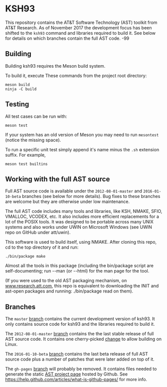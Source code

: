 # KSH93

This repository contains the AT&amp;T Software Technology (AST) toolkit
from AT&amp;T Research.  As of November 2017 the development focus has
been shifted to the `ksh93` command and libraries required to build
it. See below for details on which branches contain the full AST code.
-99

## Building

Building ksh93 requires the Meson build system.

To build it, execute These commands from the project root directory:

```
meson build
ninja -C build
```

## Testing

All test cases can be run with:

```
meson test
```

If your system has an old version of Meson you may need to run `mesontest`
(notice the missing space).

To run a specific unit test simply append it's name minus the `.sh` extension 
suffix. For example,

```
meson test builtins
```

## Working with the full AST source

Full AST source code is available under the `2012-08-01-master` and
`2016-01-10-beta` branches (see below for more details). Bug fixes to
these branches are welcome but they are otherwise under low maintenance.

The full AST code includes many tools and libraries, like KSH, NMAKE, SFIO,
VMALLOC, VCODEX, etc. It also includes more efficient replacements for a
lot of the POSIX tools.  It was designed to be portable across many UNIX
systems and also works under UWIN on Microsoft Windows (see UWIN repo on
GitHub under att/uwin).

This software is used to build itself, using NMAKE.
After cloning this repo, cd to the top directory of it and run:

```
./bin/package make
```

Almost all the tools in this package (including the bin/package script are
self-documenting; run <tool> --man (or --html) for the man page for the tool.

(If you were used to the old AST packaging mechanism, on www.research.att.com,
this repo is equivalent to downloading the INIT and ast-open packages and
running: ./bin/package read on them).

## Branches

The `master` [branch](https://github.com/att/ast/commits/master) contains the current development version of ksh93. It only contains source code for ksh93 and the libraries required to build it.

The `2012-08-01-master` [branch](https://github.com/att/ast/commits/2012-08-01-master) contains the the last stable release of full AST source code. It contains one cherry-picked [change](https://github.com/att/ast/commit/e79c29295092fe2b2282d134e2b7cce32ec9dcac) to allow building on Linux.

The `2016-01-10-beta` [branch](https://github.com/att/ast/commits/2016-01-10-beta) contains the last beta release of full AST source code plus a number of patches that were later added on top of it.

The `gh-pages` [branch](https://github.com/att/ast/commits/gh-pages) will probably be removed. It contains files needed to generate the static [AST project page](https://att.github.io/ast/) hosted by Github. See https://help.github.com/articles/what-is-github-pages/ for more info.
